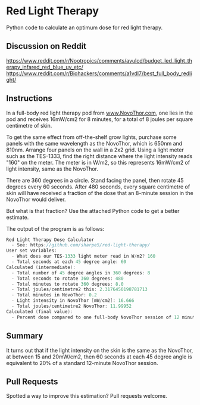 # Red Light Therapy

Python code to calculate an optimum dose for red light therapy.

## Discussion on Reddit

https://www.reddit.com/r/Nootropics/comments/avulcd/budget_led_light_therapy_infared_red_blue_uv_etc/
https://www.reddit.com/r/Biohackers/comments/a1vdl7/best_full_body_redlight/

## Instructions

In a full-body red light therapy pod from www.NovoThor.com, one lies in the pod and receives 16mW/cm2 for 8 minutes, for a total of 8 joules per square centimetre of skin.

To get the same effect from off-the-shelf grow lights, purchase some panels with the same wavelength as the NovoThor, which is 650nm and 810nm. Arrange four panels on the wall in a 2x2 grid. Using a light meter such as the TES-1333, find the right distance where the light intensity reads "160" on the meter. The meter is in W/m2, so this represents 16mW/cm2 of light intensity, same as the NovoThor.

There are 360 degrees in a circle. Stand facing the panel, then rotate 45 degrees every 60 seconds. After 480 seconds, every square centimetre of skin will have received a fraction of the dose that an 8-minute session in the NovoThor would deliver.

But what is that fraction? Use the attached Python code to get a better estimate.

The output of the program is as follows:

```c
Red Light Therapy Dose Calculator
  - See: https://github.com/sharpe5/red-light-therapy/
User set variables:
  - What does our TES-1333 light meter read in W/m2? 160
  - Total seconds at each 45 degree angle: 60
Calculated (intermediate):
  - Total number of 45 degree angles in 360 degrees: 8
  - Total seconds to rotate 360 degrees: 480
  - Total minutes to rotate 360 degrees: 8.0
  - Total joules/centimetre2 this: 2.3176450198781713
  - Total minutes in NovoThor: 0.2
  - Light intensity in NovoThor [mW/cm2]: 16.666
  - Total joules/centimetre2 NovoThor: 11.99952
Calculated (final value):
  - Percent dose compared to one full-body NovoThor session of 12 minutes @ 16.666 mW/cm2: 19.3%
```

## Summary

It turns out that if the light intensity on the skin is the same as the NovoThor, at between 15 and 20mW/cm2, then 60 seconds at each 45 degree angle is equivalent to 20% of a standard 12-minute NovoThor session.

## Pull Requests

Spotted a way to improve this estimation? Pull requests welcome.
